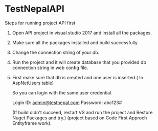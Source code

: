 # TestNepalAPI


Steps for running project API first

1. Open API project in visual studio 2017 and install all the packages.

2. Make sure all the packages installed and build successfully.

3. Change the connection string of your db.

4. Run the project and it will create database that you provided db connection string in web config file.

5. First make sure that db is created and one user is inserted.( In AspNetUsers table)  

    So you can login with the same user credential.  

    Login ID: admin@testnepal.com
    Password: abc123#
    
    (If build didn't succeed, restart VS and run the project and Restore Nuget Packages and try.)
    (project based on Code First Approch Entityframe work).
